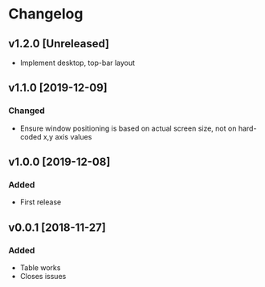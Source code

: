 # Changelog

## v1.2.0 [Unreleased]
- Implement desktop, top-bar layout

## v1.1.0 [2019-12-09]
### Changed
- Ensure window positioning is based on actual screen size, not on hard-coded x,y axis values

## v1.0.0 [2019-12-08]
### Added
- First release

## v0.0.1 [2018-11-27]
### Added
- Table works
- Closes issues
